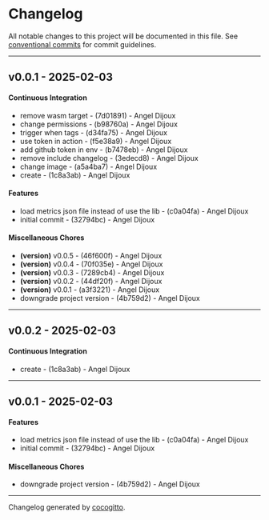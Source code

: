 # Changelog
All notable changes to this project will be documented in this file. See [conventional commits](https://www.conventionalcommits.org/) for commit guidelines.

- - -
## v0.0.1 - 2025-02-03
#### Continuous Integration
- remove wasm target - (7d01891) - Angel Dijoux
- change permissions - (b98760a) - Angel Dijoux
- trigger when tags - (d34fa75) - Angel Dijoux
- use token in action - (f5e38a9) - Angel Dijoux
- add github token in env - (b7478eb) - Angel Dijoux
- remove include changelog - (3edecd8) - Angel Dijoux
- change image - (a5a4ba7) - Angel Dijoux
- create - (1c8a3ab) - Angel Dijoux
#### Features
- load metrics json file instead of use the lib - (c0a04fa) - Angel Dijoux
- initial commit - (32794bc) - Angel Dijoux
#### Miscellaneous Chores
- **(version)** v0.0.5 - (46f600f) - Angel Dijoux
- **(version)** v0.0.4 - (70f035e) - Angel Dijoux
- **(version)** v0.0.3 - (7289cb4) - Angel Dijoux
- **(version)** v0.0.2 - (44df20f) - Angel Dijoux
- **(version)** v0.0.1 - (a3f3221) - Angel Dijoux
- downgrade project version - (4b759d2) - Angel Dijoux

- - -

## v0.0.2 - 2025-02-03
#### Continuous Integration
- create - (1c8a3ab) - Angel Dijoux

- - -

## v0.0.1 - 2025-02-03
#### Features
- load metrics json file instead of use the lib - (c0a04fa) - Angel Dijoux
- initial commit - (32794bc) - Angel Dijoux
#### Miscellaneous Chores
- downgrade project version - (4b759d2) - Angel Dijoux

- - -

Changelog generated by [cocogitto](https://github.com/cocogitto/cocogitto).